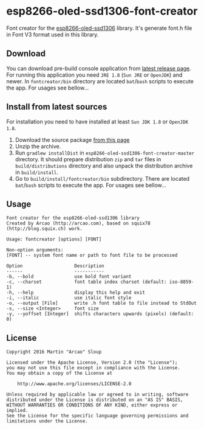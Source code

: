 # esp8266-oled-ssd1306-font-creator
Font creator for the [esp8266-oled-ssd1306](https://github.com/squix78/esp8266-oled-ssd1306) library. It's generate font.h file in Font V3 format used in this library.

## Download
You can download pre-build console application from [latest release page](https://github.com/arcao/esp8266-oled-ssd1306-font-creator/releases/latest). For running this application you need `JRE 1.8` (`Sun JRE` or `OpenJDK`) and newer. In `fontcreator/bin` directory are located `bat`/`bash` scripts to execute the app. For usages see bellow...

## Install from latest sources
For installation you need to have installed at least `Sun JDK 1.8` or `OpenJDK 1.8`.

1. Download the source package [from this page](https://github.com/arcao/esp8266-oled-ssd1306-font-creator/archive/master.zip)
2. Unzip the archive.
3. Run `gradlew installDist` in `esp8266-oled-ssd1306-font-creator-master` directory. It should prepare distribution `zip` and `tar` files in `build/distributions` directory and also unpack the distribution archive in `build/install`. 
4. Go to `build/install/fontcreator/bin` subdirectory. There are located `bat`/`bash` scripts to execute the app. For usages see bellow...

## Usage
```
Font creator for the esp8266-oled-ssd1306 library
Created by Arcao (http://arcao.com), based on squix78 (http://blog.squix.ch) work.

Usage: fontcreator [options] [FONT]

Non-option arguments:
[FONT] -- system font name or path to font file to be processed

Option                   Description
------                   -----------
-b, --bold               use bold font variant
-c, --charset            font table index charset (default: iso-8859-1)
-h, --help               display this help and exit
-i, --italic             use italic font style
-o, --output [File]      write .h font table to file instead to StdOut
-s, --size <Integer>     font size
-y, --yoffset [Integer]  shifts characters upwards (pixels) (default: 0)
```

## License
```
Copyright 2016 Martin "Arcao" Sloup

Licensed under the Apache License, Version 2.0 (the "License");
you may not use this file except in compliance with the License.
You may obtain a copy of the License at

    http://www.apache.org/licenses/LICENSE-2.0

Unless required by applicable law or agreed to in writing, software
distributed under the License is distributed on an "AS IS" BASIS,
WITHOUT WARRANTIES OR CONDITIONS OF ANY KIND, either express or implied.
See the License for the specific language governing permissions and
limitations under the License.
```
